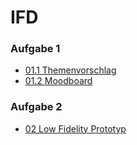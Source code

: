 # IFD

### Aufgabe 1

* [01.1 Themenvorschlag](https://annaalehmann.github.io/IFD/01_Aufgabe/01.1_themenvorschlag.pdf)
* [01.2 Moodboard](https://annaalehmann.github.io/IFD/01_Aufgabe/01.2_moodboard.pdf)

### Aufgabe 2
* [02 Low Fidelity Prototyp](https://annaalehmann.github.io/IFD/02_Aufgabe/02_Low_Fid_Prototyp.pdf)
